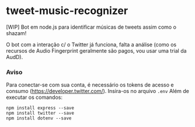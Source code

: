 # tweet-music-recognizer
[WIP] Bot em node.js para identificar músicas de tweets assim como o shazam!

O bot com a interação c/ o Twitter já funciona, falta a análise (como os recursos de Audio Fingerprint geralmente são pagos, vou usar uma trial da AudD).

### Aviso
Para conectar-se com sua conta, é necessário os tokens de acesso e consumo (https://developer.twitter.com/). Insira-os no arquivo `.env`
Além de executar os comandos:

    npm install express --save
    npm install twitter --save
    npm install dotenv --save
